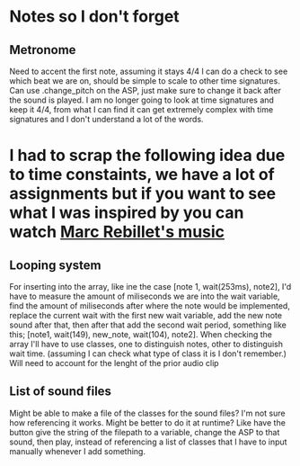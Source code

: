 # Notes so I don't forget

## Metronome
Need to accent the first note, assuming it stays 4/4 I can do a check to see which beat we are on, should be simple to scale to other time signatures. Can use .change_pitch on the ASP, just make sure to change it back after the sound is played.
I am no longer going to look at time signatures and keep it 4/4, from what I can find it can get extremely complex with time signatures and I don't understand a lot of the words.

# I had to scrap the following idea due to time constaints, we have a lot of assignments but if you want to see what I was inspired by you can watch [Marc Rebillet\'s music](https://www.youtube.com/@MarcRebillet)

## Looping system
For inserting into the array, like ine the case [note 1, wait(253ms), note2], I'd have to measure the amount of miliseconds we are into the wait variable, find the amount of miliseconds after where the note would be implemented, replace the current wait with the first new wait variable, add the new note sound after that, then after that add the second wait period, something like this; [note1, wait(149), new_note, wait(104), note2]. When checking the array I'll have to use classes, one to distinguish notes, other to distinguish wait time. (assuming I can check what type of class it is I don't remember.)
Will need to account for the lenght of the prior audio clip


## List of sound files
Might be able to make a file of the classes for the sound files? I'm not sure how referencing it works. Might be better to do it at runtime? Like have the button give the string of the filepath to a variable, change the ASP to that sound, then play, instead of referencing a list of classes that I have to input manually whenever I add something.
